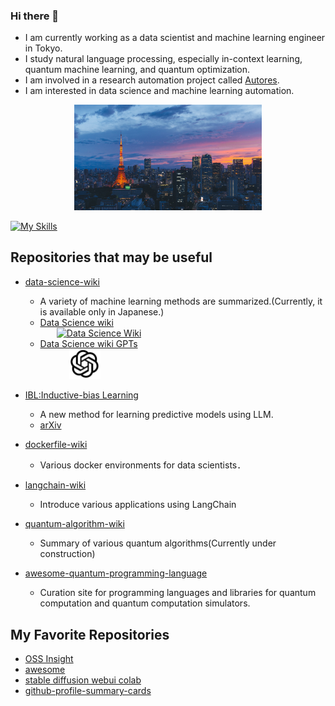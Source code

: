 ### Hi there 👋

- I am currently working as a data scientist and machine learning engineer in Tokyo.
- I study natural language processing, especially in-context learning, quantum machine learning, and quantum optimization.
- I am involved in a research automation project called [Autores](https://sites.google.com/view/automated-research/home?authuser=0).
- I am interested in data science and machine learning automation.

<div style="text-align:center;">
    <img src="image/tokyo_yakei.jpg" alt="logo" width="300" />
</div>

[![My Skills](https://skillicons.dev/icons?i=py,pytorch,tensorflow,julia,aws,docker,github)](https://skillicons.dev)

## Repositories that may be useful
- [data-science-wiki](https://github.com/fuyu-quant/data-science-wiki)
  - A variety of machine learning methods are summarized.(Currently, it is available only in Japanese.)
  - [Data Science wiki](https://www.data-science-wiki.net/)

  <a href="https://www.data-science-wiki.net/">
  <img src="image/ds_wiki_hp_logo_小.png" alt="Data Science Wiki" style="margin-left: 50px;" width="250"/></a>

  - [Data Science wiki GPTs](https://chat.openai.com/g/g-w0APV35yz-data-science-wiki-gpts)

  <img src="image/gpts.jpeg" alt="Data Science Wiki GPTs" style="margin-left: 70px;" width="50">

- [IBL:Inductive-bias Learning](https://github.com/fuyu-quant/IBLM)
  - A new method for learning predictive models using LLM.
  - [arXiv](https://arxiv.org/abs/2308.09890)

- [dockerfile-wiki](https://github.com/fuyu-quant/dockerfile-wiki)
  - Various docker environments for data scientists．

- [langchain-wiki](https://github.com/fuyu-quant/langchain-wiki)
  - Introduce various applications using LangChain

- [quantum-algorithm-wiki](https://github.com/fuyu-quant/quantum-algorithm-wiki)
  - Summary of various quantum algorithms(Currently under construction)

- [awesome-quantum-programming-language](https://github.com/fuyu-quant/awesome-quantum-programming-languages)
  - Curation site for programming languages and libraries for quantum computation and quantum computation simulators.


## My Favorite Repositories
- [OSS Insight](https://ossinsight.io/collections/)
- [awesome](https://github.com/sindresorhus/awesome)
- [stable diffusion webui colab](https://github.com/camenduru/stable-diffusion-webui-colab)
- [github-profile-summary-cards](https://github.com/vn7n24fzkq/github-profile-summary-cards/tree/main)

